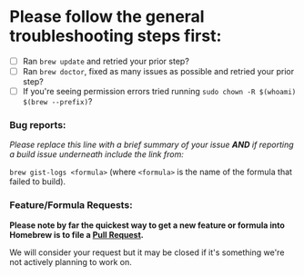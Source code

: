 # Please follow the general troubleshooting steps first:

- [ ] Ran `brew update` and retried your prior step?
- [ ] Ran `brew doctor`, fixed as many issues as possible and retried your prior step?
- [ ] If you're seeing permission errors tried running `sudo chown -R $(whoami) $(brew --prefix)`?

### Bug reports:

_Please replace this line with a brief summary of your issue **AND** if reporting a build issue underneath include the link from:_

`brew gist-logs <formula>`
(where `<formula>` is the name of the formula that failed to build).

### Feature/Formula Requests:

**Please note by far the quickest way to get a new feature or formula into Homebrew is to file a [Pull Request](CONTRIBUTING.md).**

We will consider your request but it may be closed if it's something we're not actively planning to work on.


